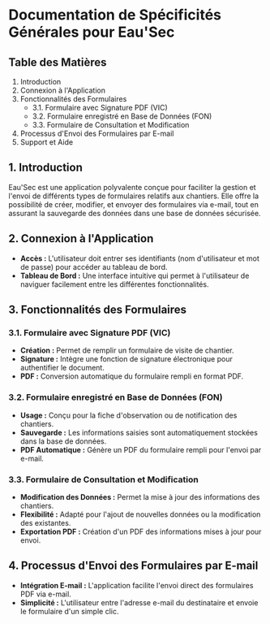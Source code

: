 # Documentation de Spécificités Générales pour Eau'Sec

## Table des Matières
1. Introduction
2. Connexion à l'Application
3. Fonctionnalités des Formulaires
   - 3.1. Formulaire avec Signature PDF (VIC)
   - 3.2. Formulaire enregistré en Base de Données (FON)
   - 3.3. Formulaire de Consultation et Modification
4. Processus d'Envoi des Formulaires par E-mail
5. Support et Aide

## 1. Introduction
Eau'Sec est une application polyvalente conçue pour faciliter la gestion et l'envoi de différents types de formulaires relatifs aux chantiers. Elle offre la possibilité de créer, modifier, et envoyer des formulaires via e-mail, tout en assurant la sauvegarde des données dans une base de données sécurisée.

## 2. Connexion à l'Application
- **Accès :** L'utilisateur doit entrer ses identifiants (nom d'utilisateur et mot de passe) pour accéder au tableau de bord.
- **Tableau de Bord :** Une interface intuitive qui permet à l'utilisateur de naviguer facilement entre les différentes fonctionnalités.

## 3. Fonctionnalités des Formulaires
### 3.1. Formulaire avec Signature PDF (VIC)
- **Création :** Permet de remplir un formulaire de visite de chantier.
- **Signature :** Intègre une fonction de signature électronique pour authentifier le document.
- **PDF :** Conversion automatique du formulaire rempli en format PDF.

### 3.2. Formulaire enregistré en Base de Données (FON)
- **Usage :** Conçu pour la fiche d'observation ou de notification des chantiers.
- **Sauvegarde :** Les informations saisies sont automatiquement stockées dans la base de données.
- **PDF Automatique :** Génère un PDF du formulaire rempli pour l'envoi par e-mail.

### 3.3. Formulaire de Consultation et Modification
- **Modification des Données :** Permet la mise à jour des informations des chantiers.
- **Flexibilité :** Adapté pour l'ajout de nouvelles données ou la modification des existantes.
- **Exportation PDF :** Création d'un PDF des informations mises à jour pour envoi.

## 4. Processus d'Envoi des Formulaires par E-mail
- **Intégration E-mail :** L'application facilite l'envoi direct des formulaires PDF via e-mail.
- **Simplicité :** L'utilisateur entre l'adresse e-mail du destinataire et envoie le formulaire d'un simple clic.

